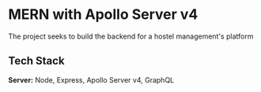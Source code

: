 
# MERN with Apollo Server v4

The project seeks to build the backend for a hostel management's platform





## Tech Stack


**Server:** Node, Express, Apollo Server v4, GraphQL 

